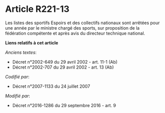 # Article R221-13

Les listes des sportifs Espoirs et des collectifs nationaux sont arrêtées pour une année par le ministre chargé des sports,
sur proposition de la fédération compétente et après avis du directeur technique national.

**Liens relatifs à cet article**

_Anciens textes_:

  - Décret n°2002-649 du 29 avril 2002 - art. 11-1 (Ab)
  - Décret n°2002-707 du 29 avril 2002 - art. 13 (Ab)

_Codifié par_:

  - Décret n°2007-1133 du 24 juillet 2007

_Modifié par_:

  - Décret n°2016-1286 du 29 septembre 2016 - art. 9
